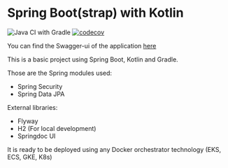# Spring Boot(strap) with Kotlin

![Java CI with Gradle](https://github.com/fialhorenato/SpringBootstrap/workflows/Java%20CI%20with%20Gradle/badge.svg?branch=main) [![codecov](https://codecov.io/gh/fialhorenato/SpringBootstrap/branch/main/graph/badge.svg?token=8ATZXFJK2Q)](https://codecov.io/gh/fialhorenato/SpringBootstrap)

You can find the Swagger-ui of the application [here](https://springbootstrap.herokuapp.com/swagger-ui.html)

This is a basic project using Spring Boot, Kotlin and Gradle.

Those are the Spring modules used:

- Spring Security
- Spring Data JPA

External libraries:

- Flyway
- H2 (For local development)
- Springdoc UI

It is ready to be deployed using any Docker orchestrator technology (EKS, ECS, GKE, K8s)
